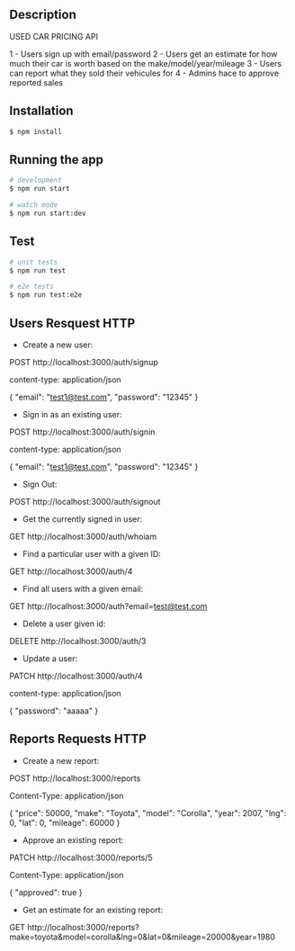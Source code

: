 
## Description

USED CAR PRICING API

1 - Users sign up with email/password
2 - Users get an estimate for how much their car is worth based on the make/model/year/mileage
3 - Users can report what they sold their vehicules for
4 - Admins hace to approve reported sales

## Installation

```bash
$ npm install
```

## Running the app

```bash
# development
$ npm run start

# watch mode
$ npm run start:dev

```

## Test

```bash
# unit tests
$ npm run test

# e2e tests
$ npm run test:e2e

```

## Users Resquest HTTP
* Create a new user:

POST http://localhost:3000/auth/signup

content-type: application/json

{
  "email": "test1@test.com",
  "password": "12345"
}

* Sign in as an existing user:

POST http://localhost:3000/auth/signin

content-type: application/json

{
  "email": "test1@test.com",
  "password": "12345"
}

* Sign Out:

POST http://localhost:3000/auth/signout

* Get the currently signed in user:

GET http://localhost:3000/auth/whoiam

* Find a particular user with a given ID:

GET http://localhost:3000/auth/4

* Find all users with a given email:

GET http://localhost:3000/auth?email=test@test.com

* Delete a user given id:

DELETE http://localhost:3000/auth/3

* Update a user:

PATCH http://localhost:3000/auth/4

content-type: application/json

{
  "password": "aaaaa"
}


## Reports Requests HTTP

* Create a new report:

POST http://localhost:3000/reports

Content-Type: application/json

{
    "price": 50000,
    "make": "Toyota",
    "model": "Corolla",
    "year": 2007,
    "lng": 0,
    "lat": 0,
    "mileage": 60000
}

* Approve an existing report:

PATCH http://localhost:3000/reports/5

Content-Type: application/json

{
    "approved": true
}

* Get an estimate for an  existing report:

GET http://localhost:3000/reports?make=toyota&model=corolla&lng=0&lat=0&mileage=20000&year=1980
